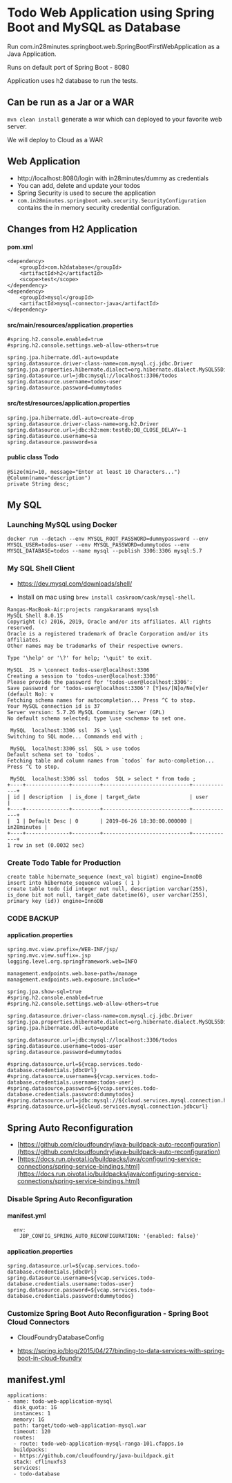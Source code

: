 # Todo Web Application using Spring Boot and MySQL as Database

Run com.in28minutes.springboot.web.SpringBootFirstWebApplication as a Java Application.

Runs on default port of Spring Boot - 8080

Application uses h2 database to run the tests.

## Can be run as a Jar or a WAR

`mvn clean install` generate a war which can deployed to your favorite web server.

We will deploy to Cloud as a WAR

## Web Application

- http://localhost:8080/login with in28minutes/dummy as credentials
- You can add, delete and update your todos
- Spring Security is used to secure the application
- `com.in28minutes.springboot.web.security.SecurityConfiguration` contains the in memory security credential configuration.


## Changes from H2 Application

#### pom.xml

```
<dependency>
	<groupId>com.h2database</groupId>
	<artifactId>h2</artifactId>
	<scope>test</scope>
</dependency>
<dependency>
	<groupId>mysql</groupId>
	<artifactId>mysql-connector-java</artifactId>
</dependency>
```

#### src/main/resources/application.properties

```
#spring.h2.console.enabled=true
#spring.h2.console.settings.web-allow-others=true

spring.jpa.hibernate.ddl-auto=update
spring.datasource.driver-class-name=com.mysql.cj.jdbc.Driver
spring.jpa.properties.hibernate.dialect=org.hibernate.dialect.MySQL55Dialect
spring.datasource.url=jdbc:mysql://localhost:3306/todos
spring.datasource.username=todos-user
spring.datasource.password=dummytodos
```

#### src/test/resources/application.properties

```
spring.jpa.hibernate.ddl-auto=create-drop
spring.datasource.driver-class-name=org.h2.Driver
spring.datasource.url=jdbc:h2:mem:testdb;DB_CLOSE_DELAY=-1
spring.datasource.username=sa
spring.datasource.password=sa
```

#### public class Todo

```
@Size(min=10, message="Enter at least 10 Characters...")
@Column(name="description")
private String desc;
```
## My SQL

### Launching MySQL using Docker

```
docker run --detach --env MYSQL_ROOT_PASSWORD=dummypassword --env MYSQL_USER=todos-user --env MYSQL_PASSWORD=dummytodos --env MYSQL_DATABASE=todos --name mysql --publish 3306:3306 mysql:5.7
```


### My SQL Shell Client

- https://dev.mysql.com/downloads/shell/

- Install on mac using `brew install caskroom/cask/mysql-shell`.


```
Rangas-MacBook-Air:projects rangakaranam$ mysqlsh
MySQL Shell 8.0.15
Copyright (c) 2016, 2019, Oracle and/or its affiliates. All rights reserved.
Oracle is a registered trademark of Oracle Corporation and/or its affiliates.
Other names may be trademarks of their respective owners.

Type '\help' or '\?' for help; '\quit' to exit.

MySQL  JS > \connect todos-user@localhost:3306
Creating a session to 'todos-user@localhost:3306'
Please provide the password for 'todos-user@localhost:3306': 
Save password for 'todos-user@localhost:3306'? [Y]es/[N]o/Ne[v]er (default No): v
Fetching schema names for autocompletion... Press ^C to stop.
Your MySQL connection id is 37
Server version: 5.7.26 MySQL Community Server (GPL)
No default schema selected; type \use <schema> to set one.

 MySQL  localhost:3306 ssl  JS > \sql
Switching to SQL mode... Commands end with ;

 MySQL  localhost:3306 ssl  SQL > use todos
Default schema set to `todos`.
Fetching table and column names from `todos` for auto-completion... Press ^C to stop.

 MySQL  localhost:3306 ssl  todos  SQL > select * from todo ;
+----+--------------+---------+----------------------------+-------------+
| id | description  | is_done | target_date                | user        |
+----+--------------+---------+----------------------------+-------------+
|  1 | Default Desc | 0       | 2019-06-26 18:30:00.000000 | in28minutes |
+----+--------------+---------+----------------------------+-------------+
1 row in set (0.0032 sec)

```

### Create Todo Table for Production

```
create table hibernate_sequence (next_val bigint) engine=InnoDB
insert into hibernate_sequence values ( 1 )
create table todo (id integer not null, description varchar(255), is_done bit not null, target_date datetime(6), user varchar(255), primary key (id)) engine=InnoDB
```

### CODE BACKUP


#### application.properties

```
spring.mvc.view.prefix=/WEB-INF/jsp/
spring.mvc.view.suffix=.jsp
logging.level.org.springframework.web=INFO

management.endpoints.web.base-path=/manage
management.endpoints.web.exposure.include=*

spring.jpa.show-sql=true
#spring.h2.console.enabled=true
#spring.h2.console.settings.web-allow-others=true

spring.datasource.driver-class-name=com.mysql.cj.jdbc.Driver
spring.jpa.properties.hibernate.dialect=org.hibernate.dialect.MySQL55Dialect
spring.jpa.hibernate.ddl-auto=update

spring.datasource.url=jdbc:mysql://localhost:3306/todos
spring.datasource.username=todos-user
spring.datasource.password=dummytodos

#spring.datasource.url=${vcap.services.todo-database.credentials.jdbcUrl}
#spring.datasource.username=${vcap.services.todo-database.credentials.username:todos-user}
#spring.datasource.password=${vcap.services.todo-database.credentials.password:dummytodos}
#spring.datasource.url=jdbc:mysql://${cloud.services.mysql.connection.host:localhost}:${cloud.services.mysql.connection.port:3306}/${cloud.services.mysql.connection.path:todos}
#spring.datasource.url=${cloud.services.mysql.connection.jdbcurl}
```
## Spring Auto Reconfiguration

- [https://github.com/cloudfoundry/java-buildpack-auto-reconfiguration](https://github.com/cloudfoundry/java-buildpack-auto-reconfiguration)
- [https://docs.run.pivotal.io/buildpacks/java/configuring-service-connections/spring-service-bindings.html](https://docs.run.pivotal.io/buildpacks/java/configuring-service-connections/spring-service-bindings.html)


### Disable Spring Auto Reconfiguration

#### manifest.yml

```
  env:
    JBP_CONFIG_SPRING_AUTO_RECONFIGURATION: '{enabled: false}'
```
#### application.properties

```
spring.datasource.url=${vcap.services.todo-database.credentials.jdbcUrl}
spring.datasource.username=${vcap.services.todo-database.credentials.username:todos-user}
spring.datasource.password=${vcap.services.todo-database.credentials.password:dummytodos}
```

### Customize Spring Boot Auto Reconfiguration - Spring Boot Cloud Connectors

- CloudFoundryDatabaseConfig

- https://spring.io/blog/2015/04/27/binding-to-data-services-with-spring-boot-in-cloud-foundry

## manifest.yml
```
applications:
- name: todo-web-application-mysql
  disk_quota: 1G
  instances: 1
  memory: 1G
  path: target/todo-web-application-mysql.war
  timeout: 120
  routes:
  - route: todo-web-application-mysql-ranga-101.cfapps.io
  buildpacks:
  - https://github.com/cloudfoundry/java-buildpack.git
  stack: cflinuxfs3
  services:
  - todo-database
 ```